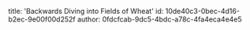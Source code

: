 title: 'Backwards Diving into Fields of Wheat'
id: 10de40c3-0bec-4d16-b2ec-9e00f00d252f
author: 0fdcfcab-9dc5-4bdc-a78c-4fa4eca4e4e5

